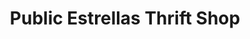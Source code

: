 ---
title: "Public Estrellas Thrift Shop"
url: /los-angeles/public-estrellas-thrift-shop/
shop: charity
---